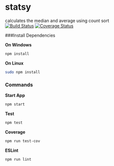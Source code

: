 # statsy
calculates the  median and average using count sort   
[![Build Status](https://travis-ci.org/ziyasal/statsy.svg?branch=master)](https://travis-ci.org/ziyasal/statsy)   [![Coverage Status](https://coveralls.io/repos/github/ziyasal/statsy/badge.svg?branch=master)](https://coveralls.io/github/ziyasal/statsy?branch=master)

###Install Dependencies
 
 **On Windows**
 ```sh
 npm install
 ```
 
 **On Linux**
 ```sh
 sudo npm install
 ```

 ### Commands
 
 **Start App**
 ```js
npm start
 ```
 
 **Test**
 ```sh
 npm test
 ```
 
 **Coverage**
 ```sh
 npm run test-cov
 ```
 
 **ESLint**
 ```sh
 npm run lint
 ```
